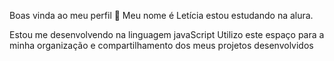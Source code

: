Boas vinda ao meu perfil 
💙
Meu nome é Letícia estou estudando na alura.

Estou me desenvolvendo na linguagem javaScript Utilizo este espaço para a minha organização e compartilhamento dos meus projetos desenvolvidos
